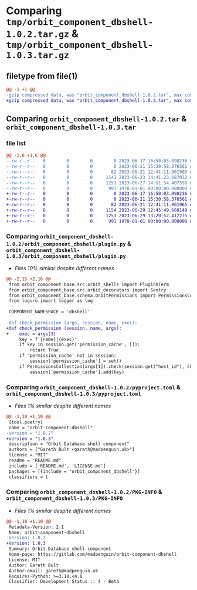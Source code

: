 # Comparing `tmp/orbit_component_dbshell-1.0.2.tar.gz` & `tmp/orbit_component_dbshell-1.0.3.tar.gz`

## filetype from file(1)

```diff
@@ -1 +1 @@
-gzip compressed data, was "orbit_component_dbshell-1.0.2.tar", max compression
+gzip compressed data, was "orbit_component_dbshell-1.0.3.tar", max compression
```

## Comparing `orbit_component_dbshell-1.0.2.tar` & `orbit_component_dbshell-1.0.3.tar`

### file list

```diff
@@ -1,6 +1,6 @@
--rw-r--r--   0        0        0        0 2023-06-17 16:50:03.098236 orbit_component_dbshell-1.0.2/LICENSE.md
--rw-r--r--   0        0        0        0 2023-06-21 15:30:58.376561 orbit_component_dbshell-1.0.2/README.md
--rw-r--r--   0        0        0       82 2023-06-21 12:41:11.901965 orbit_component_dbshell-1.0.2/orbit_component_dbshell/__init__.py
--rw-r--r--   0        0        0     1141 2023-06-23 14:41:23.687032 orbit_component_dbshell-1.0.2/orbit_component_dbshell/plugin.py
--rw-r--r--   0        0        0     1253 2023-06-27 14:51:54.407550 orbit_component_dbshell-1.0.2/pyproject.toml
--rw-r--r--   0        0        0      991 1970-01-01 00:00:00.000000 orbit_component_dbshell-1.0.2/PKG-INFO
+-rw-r--r--   0        0        0        0 2023-06-17 16:50:03.098236 orbit_component_dbshell-1.0.3/LICENSE.md
+-rw-r--r--   0        0        0        0 2023-06-21 15:30:58.376561 orbit_component_dbshell-1.0.3/README.md
+-rw-r--r--   0        0        0       82 2023-06-21 12:41:11.901965 orbit_component_dbshell-1.0.3/orbit_component_dbshell/__init__.py
+-rw-r--r--   0        0        0     1154 2023-06-29 12:45:49.668149 orbit_component_dbshell-1.0.3/orbit_component_dbshell/plugin.py
+-rw-r--r--   0        0        0     1253 2023-06-29 13:20:52.412275 orbit_component_dbshell-1.0.3/pyproject.toml
+-rw-r--r--   0        0        0      991 1970-01-01 00:00:00.000000 orbit_component_dbshell-1.0.3/PKG-INFO
```

### Comparing `orbit_component_dbshell-1.0.2/orbit_component_dbshell/plugin.py` & `orbit_component_dbshell-1.0.3/orbit_component_dbshell/plugin.py`

 * *Files 10% similar despite different names*

```diff
@@ -2,15 +2,16 @@
 from orbit_component_base.src.orbit_shells import PluginXTerm
 from orbit_component_base.src.orbit_decorators import Sentry
 from orbit_component_base.schema.OrbitPermissions import PermissionsCollection
 from loguru import logger as log
 
 COMPONENT_NAMESPACE = 'dbshell'
 
-def check_permission (args, session, name, exec):
+def check_permission (session, name, args):
+    exec = args[3]
     key = f'{name}|{exec}'
     if key in session.get('permission_cache', []):
         return True
     if 'permission_cache' not in session:
         session['permission_cache'] = set()
     if PermissionsCollection(args[1]).check(session.get("host_id"), COMPONENT_NAMESPACE, name, exec):
         session['permission_cache'].add(key)
```

### Comparing `orbit_component_dbshell-1.0.2/pyproject.toml` & `orbit_component_dbshell-1.0.3/pyproject.toml`

 * *Files 1% similar despite different names*

```diff
@@ -1,10 +1,10 @@
 [tool.poetry]
 name = "orbit-component-dbshell"
-version = "1.0.2"
+version = "1.0.3"
 description = "Orbit Database shell component"
 authors = ["Gareth Bult <gareth@madpenguin.uk>"]
 license = "MIT"
 readme = "README.md"
 include = ['README.md', 'LICENSE.md']
 packages = [{include = "orbit_component_dbshell"}]
 classifiers = [
```

### Comparing `orbit_component_dbshell-1.0.2/PKG-INFO` & `orbit_component_dbshell-1.0.3/PKG-INFO`

 * *Files 1% similar despite different names*

```diff
@@ -1,10 +1,10 @@
 Metadata-Version: 2.1
 Name: orbit-component-dbshell
-Version: 1.0.2
+Version: 1.0.3
 Summary: Orbit Database shell component
 Home-page: https://gitlab.com/madpenguin/orbit-component-dbshell
 License: MIT
 Author: Gareth Bult
 Author-email: gareth@madpenguin.uk
 Requires-Python: >=3.10,<4.0
 Classifier: Development Status :: 4 - Beta
```

